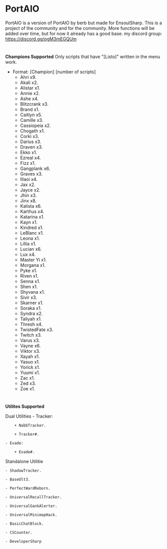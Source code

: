# PortAIO

PortAIO is a version of PortAIO by berb but made for EnsoulSharp. This is a project of the community and for the community. More functions will be added over time, but for now it already has a good base. my discord group: https://discord.gg/pgM3mEGQUm

#
**Champions Supported**
Only scripts that have "[Listo]" written in the menu work.

- Format:  [Champion] [number of scripts]
    - Ahri x9.
    - Akali x2.
    - Alistar x1.
    - Annie x2.
    - Ashe x4.
    - Blitzcrank x3.
    - Brand x1.
    - Caitlyn x5.
    - Camille x3.
    - Cassiopeia x2.
    - Chogath x1.
    - Corki x3.
    - Darius x3.
    - Draven x3.
    - Ekko x1.
    - Ezreal x4.
    - Fizz x1.
    - Gangplank x6.
    - Graves x3.
    - Illaoi x4.
    - Jax x2.
    - Jayce x2.
    - Jhin x3.
    - Jinx x8.
    - Kalista x6.
    - Karthus x4.
    - Katarina x1.
    - Kayn x1.
    - Kindred x1.
    - LeBlanc x1.
    - Leona x1.
    - Lillia x1.
    - Lucian x6.
    - Lux x4.
    - Master Yi x1.
    - Morgana x1.
    - Pyke x1.
    - Riven x1.
    - Senna x1.
    - Shen x1.
    - Shyvana x1.
    - Sivir x3.
    - Skarner x1.
    - Soraka x1.
    - Syndra x2.
    - Taliyah x1.
    - Thresh x4.
    - TwistedFate x3.
    - Twitch x3.
    - Varus x3.
    - Vayne x6.
    - Viktor x3.
    - Xayah x1.
    - Yasuo x1.
    - Yorick x1.
    - Yuumi x1.
    - Zac x1.
    - Zed x3.
    - Zoe x1.

#
**Utilites Supported**

Dual Utilities
    - Tracker:

        + NabbTracker.

        + Tracker#.

    - Evade:

        + Evade#.

Standalone Utilitie

    - ShadowTracker.

    - BaseUlt3.

    - PerfectWardReborn.

    - UniversalRecallTracker.

    - UniversalGankAlerter.

    - UniversalMinimapHack.

    - BasicChatBlock.

    - CSCounter.

    - DeveloperSharp

